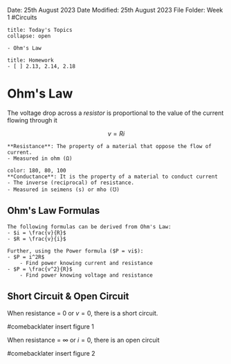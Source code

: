 Date: 25th August 2023
Date Modified: 25th August 2023
File Folder: Week 1
#Circuits

```ad-abstract
title: Today's Topics
collapse: open

- Ohm's Law

```

```ad-note
title: Homework
- [ ] 2.13, 2.14, 2.18
```

# Ohm's Law

The voltage drop across a _resistor_ is proportional to the value of the current flowing through it

$$ v = Ri$$

```ad-note
**Resistance**: The property of a material that oppose the flow of current. 
- Measured in ohm (Ω)
```

```ad-note
color: 180, 80, 100
**Conductance**: It is the property of a material to conduct current
- The inverse (reciprocal) of resistance. 
- Measured in seimens (s) or mho (℧)
```

## Ohm's Law Formulas

```ad-summary
The following formulas can be derived from Ohm's Law:
- $i = \frac{v}{R}$
- $R = \frac{v}{i}$
```

```ad-important
Further, using the Power formula ($P = vi$):
- $P = i^2R$
	- Find power knowing current and resistance
- $P = \frac{v^2}{R}$
	- Find power knowing voltage and resistance
```

## Short Circuit & Open Circuit

When resistance = 0 or $v=0$, there is a short circuit.

#comebacklater insert figure 1

When resistance = $\infty$ or $i=0$, there is an open circuit

#comebacklater  insert figure 2




